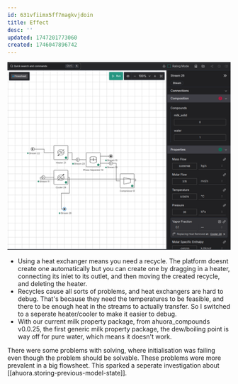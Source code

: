 ```yaml
---
id: 631vfiimx5ff7magkvjdoin
title: Effect
desc: ''
updated: 1747201773060
created: 1746047896742
---
```



![Milk Evaporator effect screenshot in the platform](assets/milk_evaporator_effect.png)

- Using a heat exchanger means you need a recycle. The platform doesnt create one automatically but you can create one by dragging in a heater, connecting its inlet to its outlet, and then moving the created recycle, and deleting the heater.
- Recycles cause all sorts of problems, and heat exchangers are hard to debug. That's because they need the temperatures to be feasible, and there to be enough heat in the streams to actually transfer. So I switched to a seperate heater/cooler to make it easier to debug.
- With our current milk property package, from ahuora_compounds v0.0.25, the first generic milk property package, the dew/boiling point is way off for pure water, which means it doesn't work. 

There were some problems with solving, where initialisation was failing even though the problem should be solvable. These problems were more prevalent in a big flowsheet. 
This sparked a seperate investigation about [[ahuora.storing-previous-model-state]].

